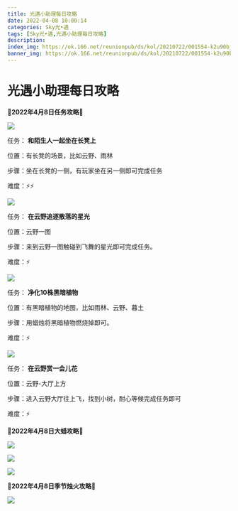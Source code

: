 ```yaml
---
title: 光遇小助理每日攻略
date: 2022-04-08 10:00:14
categories: Sky光•遇
tags: [Sky光•遇,光遇小助理每日攻略]
description: 
index_img: https://ok.166.net/reunionpub/ds/kol/20210722/001554-k2u90bj7ay.png?imageView&thumbnail=600x0&type=jpg
banner_img: https://ok.166.net/reunionpub/ds/kol/20210722/001554-k2u90bj7ay.png?imageView&thumbnail=600x0&type=jpg
---
```

# 光遇小助理每日攻略
**🌊2022年4月8日任务攻略🌊**

![](https://ok.166.net/reunionpub/ds/kol/20220408/000502-cqirns1sd4.png)

任务： **和陌生人一起坐在长凳上**

位置：有长凳的场景，比如云野、雨林

步骤：坐在长凳的一侧，有玩家坐在另一侧即可完成任务

难度：⚡⚡

![](https://ok.166.net/reunionpub/ds/kol/20220408/000548-p0zghaur1d.png)

任务： **在云野追逐散落的星光**

位置：云野一图

步骤：来到云野一图触碰到飞舞的星光即可完成任务。

难度：⚡

  

![](https://ok.166.net/reunionpub/ds/kol/20220408/000609-b7n8vjau5p.png)

任务： **净化10株黑暗植物**

位置：有黑暗植物的地图，比如雨林、云野、暮土

步骤：用蜡烛将黑暗植物燃烧掉即可。

难度：⚡

![](https://ok.166.net/reunionpub/ds/kol/20220408/000634-rsleaq35tf.png)

任务： **在云野赏一会儿花**

位置：云野-大厅上方

步骤：进入云野大厅往上飞，找到小树，耐心等候完成任务即可

难度：⚡

 **🌊2022年4月8日大蜡攻略🌊**

![](https://ok.166.net/reunionpub/ds/kol/20220408/000922-fg5av0rk92.png)

![](https://ok.166.net/reunionpub/ds/kol/20220408/000821-evwkso4u1r.png)

![](https://ok.166.net/reunionpub/ds/kol/20220408/000749-spatc2z0kr.png)

 **🌊2022年4月8日季节烛火攻略🌊**

![](https://ok.166.net/reunionpub/ds/kol/20220408/001012-03akcdz8q5.png)

  

